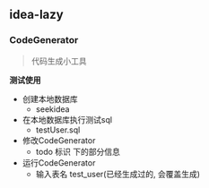 ## idea-lazy

### CodeGenerator

> 代码生成小工具

**测试使用**

- 创建本地数据库
  - seekidea
- 在本地数据库执行测试sql  
  - testUser.sql
- 修改CodeGenerator 
  - todo 标识 下的部分信息
- 运行CodeGenerator
  - 输入表名 test_user(已经生成过的, 会覆盖生成)
